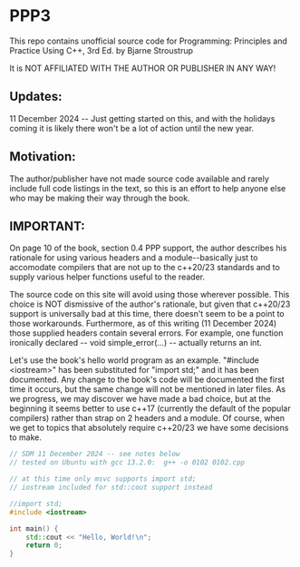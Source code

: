 # PPP3

This repo contains unofficial source code for Programming: Principles and Practice Using C++, 3rd Ed. by Bjarne Stroustrup

It is NOT AFFILIATED WITH THE AUTHOR OR PUBLISHER IN ANY WAY!

## Updates:

11 December 2024 -- Just getting started on this, and with the holidays coming it is likely there won't be a lot of action until the new year.

## Motivation:

The author/publisher have not made source code available and  rarely include full code listings in the text, so this is an effort to help anyone else who may be making their way through the book.

## IMPORTANT:

On page 10 of the book, section 0.4 PPP support, the author describes his rationale for using various headers and a module--basically just to accomodate compilers that are not up to the c++20/23 standards and to supply various helper functions useful to the reader.

The source code on this site will avoid using those wherever possible.  This choice is NOT dismissive of the author's rationale, but given that c++20/23 support is universally bad at this time, there doesn't seem to be a point to those workarounds.  Furthermore, as of this writing (11 December 2024) those supplied headers contain several errors.  For example, one function ironically declared -- void simple_error(...) -- actually returns an int.

Let's use the book's hello world program as an example.  "#include \<iostream\>" has been substituted for "import std;" and it has been documented.  Any change to the book's code will be documented the first time it occurs, but the same change will not be mentioned in later files.  As we progress, we may discover we have made a bad choice, but at the beginning it seems better to use c++17 (currently the default of the popular compilers) rather than strap on 2 headers and a module.  Of course, when we get to topics that absolutely require c++20/23 we have some decisions to make.

```c++
// SDM 11 December 2024 -- see notes below
// tested on Ubuntu with gcc 13.2.0:  g++ -o 0102 0102.cpp 

// at this time only msvc supports import std;
// iostream included for std::cout support instead

//import std;
#include <iostream>

int main() {
    std::cout << "Hello, World!\n";
    return 0;
}
```

